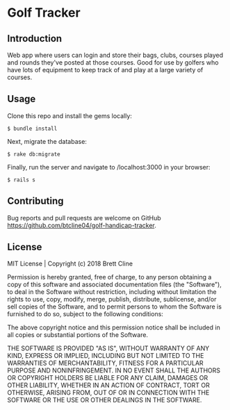 # Golf Tracker

## Introduction

Web app where users can login and store their bags, clubs, courses played and rounds they've posted at those courses. Good for use by golfers who have lots of equipment to keep track of and play at a large variety of courses.

## Usage

Clone this repo and install the gems locally:

`$ bundle install`

Next, migrate the database:

`$ rake db:migrate`

Finally, run the server and navigate to /localhost:3000 in your browser:

`$ rails s`

## Contributing

Bug reports and pull requests are welcome on GitHub https://github.com/btcline04/golf-handicap-tracker.

## License

MIT License | Copyright (c) 2018 Brett Cline

Permission is hereby granted, free of charge, to any person obtaining a copy of this software and associated documentation files (the "Software"), to deal in the Software without restriction, including without limitation the rights to use, copy, modify, merge, publish, distribute, sublicense, and/or sell copies of the Software, and to permit persons to whom the Software is furnished to do so, subject to the following conditions:

The above copyright notice and this permission notice shall be included in all copies or substantial portions of the Software.

THE SOFTWARE IS PROVIDED "AS IS", WITHOUT WARRANTY OF ANY KIND, EXPRESS OR IMPLIED, INCLUDING BUT NOT LIMITED TO THE WARRANTIES OF MERCHANTABILITY, FITNESS FOR A PARTICULAR PURPOSE AND NONINFRINGEMENT. IN NO EVENT SHALL THE AUTHORS OR COPYRIGHT HOLDERS BE LIABLE FOR ANY CLAIM, DAMAGES OR OTHER LIABILITY, WHETHER IN AN ACTION OF CONTRACT, TORT OR OTHERWISE, ARISING FROM, OUT OF OR IN CONNECTION WITH THE SOFTWARE OR THE USE OR OTHER DEALINGS IN THE SOFTWARE.